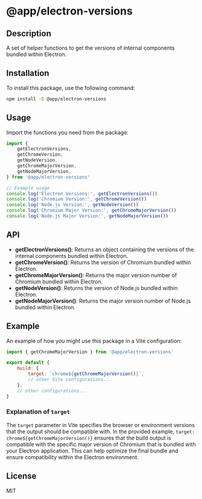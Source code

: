 # @app/electron-versions

## Description

A set of helper functions to get the versions of internal components bundled within Electron.

## Installation

To install this package, use the following command:

```bash
npm install -D @app/electron-versions
```

## Usage

Import the functions you need from the package:

```javascript
import {
    getElectronVersions,
    getChromeVersion,
    getNodeVersion,
    getChromeMajorVersion,
    getNodeMajorVersion,
} from '@app/electron-versions'

// Example usage
console.log('Electron Versions:', getElectronVersions())
console.log('Chromium Version:', getChromeVersion())
console.log('Node.js Version:', getNodeVersion())
console.log('Chromium Major Version:', getChromeMajorVersion())
console.log('Node.js Major Version:', getNodeMajorVersion())
```

## API

- **getElectronVersions()**: Returns an object containing the versions of the internal components bundled within Electron.
- **getChromeVersion()**: Returns the version of Chromium bundled within Electron.
- **getChromeMajorVersion()**: Returns the major version number of Chromium bundled within Electron.
- **getNodeVersion()**: Returns the version of Node.js bundled within Electron.
- **getNodeMajorVersion()**: Returns the major version number of Node.js bundled within Electron.

## Example

An example of how you might use this package in a Vite configuration:

```javascript
import { getChromeMajorVersion } from '@app/electron-versions'

export default {
    build: {
        target: `chrome${getChromeMajorVersion()}`,
        // other Vite configurations...
    },
    // other configurations...
}
```

### Explanation of `target`

The `target` parameter in Vite specifies the browser or environment versions that the output should be compatible with. In the provided example, `target: chrome${getChromeMajorVersion()}` ensures that the build output is compatible with the specific major version of Chromium that is bundled with your Electron application. This can help optimize the final bundle and ensure compatibility within the Electron environment.

## License

MIT
